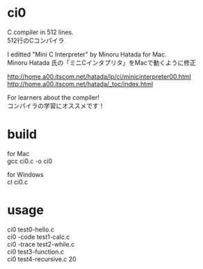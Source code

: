 # ci0

C compiler in 512 lines.  
512行のCコンパイラ  

I editted "Mini C Interpreter" by Minoru Hatada for Mac.  
Minoru Hatada 氏の「ミニCインタプリタ」をMacで動くように修正  

http://home.a00.itscom.net/hatada/lp/ci/minicinterpreter00.html  
http://home.a00.itscom.net/hatada/_toc/index.html  

For learners about the compiler!  
コンパイラの学習にオススメです！  

# build

for Mac  
gcc ci0.c -o ci0

for Windows  
cl ci0.c

# usage

ci0 test0-hello.c  
ci0 -code test1-calc.c  
ci0 -trace test2-while.c  
ci0 test3-function.c  
ci0 test4-recursive.c 20  
